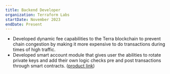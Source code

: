 ```yaml
---
title: Backend Developer
organization: Terraform Labs
startDate: November 2023
endDate: Present
---
```


- Developed dynamic fee capabilities to the Terra blockchain to prevent chain congestion by making it more expensive to do transactions during times of high traffic.
- Developed smart account module that gives user the abilities to rotate private keys and add their own logic checks pre and post transactions through smart contracts.
  ([product link](https://github.com/terra-money/core))
